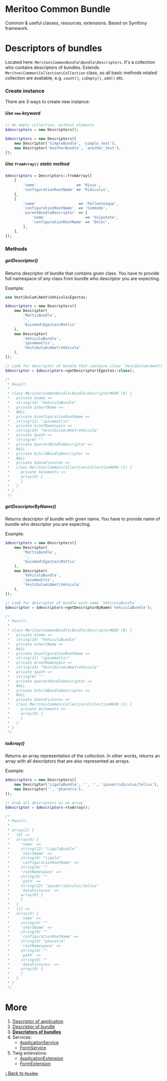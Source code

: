 # Meritoo Common Bundle

Common & useful classes, resources, extensions. Based on Symfony framework.

# Descriptors of bundles

Located here: `Meritoo\CommonBundle\Bundle\Descriptors`. It's a collection who contains descriptors of bundles. Extends `Meritoo\Common\Collection\Collection` class, so all basic methods related collection are available, e.g. `count()`, `isEmpty()`, `add()` etc.

### Create instance

There are 3 ways to create new instance:

##### Use `new` keyword

```php
// An empty collection, without elements
$descriptors = new Descriptors();

$descriptors = new Descriptors([
    new Descriptor('SimpleBundle', 'simple_test'),
    new Descriptor('AnotherBundle', 'another_test'),
]);
```

##### Use `fromArray()` static method

```php
$descriptors = Descriptors::fromArray([
    [
        'name'                  => 'Risus',
        'configurationRootName' => 'Ridiculus',
    ],
    [
        'name'                   => 'Pellentesque',
        'configurationRootName'  => 'Commodo',
        'parentBundleDescriptor' => [
            'name'                  => 'Vulputate',
            'configurationRootName' => 'Dolor',
        ],
    ],
]);
```

### Methods

##### getDescriptor()

Returns descriptor of bundle that contains given class. You have to provide full namespace of any class from bundle who descriptor you are expecting.

Example:

```php
use Vestibulum\Amet\Vehicula\Egestas;

$descriptors = new Descriptors([
    new Descriptor(
        'MattisBundle',
        '',
        'Euismod\Egestas\Mattis'
    ),
    new Descriptor(
        'VehiculaBundle',
        'ipsummattis',
        'Vestibulum\Amet\Vehicula'
    ),
]);

// Look for descriptor of bundle that contains class `Vestibulum\Amet\Vehicula\Egestas`
$descriptor = $descriptors->getDescriptor(Egestas::class);

/*
 * Result:
 *
 * class Meritoo\CommonBundle\Bundle\Descriptor#689 (8) {
 *   private $name =>
 *   string(14) "VehiculaBundle"
 *   private $shortName =>
 *   NULL
 *   private $configurationRootName =>
 *   string(11) "ipsummattis"
 *   private $rootNamespace =>
 *   string(24) "Vestibulum\Amet\Vehicula"
 *   private $path =>
 *   string(0) ""
 *   private $parentBundleDescriptor =>
 *   NULL
 *   private $childBundleDescriptor =>
 *   NULL
 *   private $dataFixtures =>
 *   class Meritoo\Common\Collection\Collection#690 (1) {
 *     private $elements =>
 *     array(0) {
 *     }
 *   }
 * }
 */
```

##### getDescriptorByName()

Returns descriptor of bundle with given name. You have to provide name of bundle who descriptor you are expecting.

Example:

```php
$descriptors = new Descriptors([
    new Descriptor(
        'MattisBundle',
        '',
        'Euismod\Egestas\Mattis'
    ),
    new Descriptor(
        'VehiculaBundle',
        'ipsummattis',
        'Vestibulum\Amet\Vehicula'
    ),
]);

// Look for descriptor of bundle with name `VehiculaBundle`
$descriptor = $descriptors->getDescriptorByName('VehiculaBundle');

/*
 * Result:
 *
 * class Meritoo\CommonBundle\Bundle\Descriptor#689 (8) {
 *   private $name =>
 *   string(14) "VehiculaBundle"
 *   private $shortName =>
 *   NULL
 *   private $configurationRootName =>
 *   string(11) "ipsummattis"
 *   private $rootNamespace =>
 *   string(24) "Vestibulum\Amet\Vehicula"
 *   private $path =>
 *   string(0) ""
 *   private $parentBundleDescriptor =>
 *   NULL
 *   private $childBundleDescriptor =>
 *   NULL
 *   private $dataFixtures =>
 *   class Meritoo\Common\Collection\Collection#690 (1) {
 *     private $elements =>
 *     array(0) {
 *     }
 *   }
 * }
 */
```

##### toArray()

Returns an array representation of the collection. In other words, returns an array with all descriptors that are also represented as arrays.

Example:

```php
$descriptors = new Descriptors([
    new Descriptor('LigulaBundle', '', '', 'ipsum/ridiculus/tellus'),
    new Descriptor('', 'pharetra'),
]);

// Grab all descriptors as an array
$descriptor = $descriptors->toArray();

/*
 * Result:
 *
 * array(2) {
 *   [0] =>
 *   array(6) {
 *     'name' =>
 *     string(12) "LigulaBundle"
 *     'shortName' =>
 *     string(6) "ligula"
 *     'configurationRootName' =>
 *     string(0) ""
 *     'rootNamespace' =>
 *     string(0) ""
 *     'path' =>
 *     string(22) "ipsum/ridiculus/tellus"
 *     'dataFixtures' =>
 *     array(0) {
 *     }
 *   }
 *   [1] =>
 *   array(6) {
 *     'name' =>
 *     string(0) ""
 *     'shortName' =>
 *     string(0) ""
 *     'configurationRootName' =>
 *     string(8) "pharetra"
 *     'rootNamespace' =>
 *     string(0) ""
 *     'path' =>
 *     string(0) ""
 *     'dataFixtures' =>
 *     array(0) {
 *     }
 *   }
 * }
 */
```
# More

1. [Descriptor of application](Descriptor-of-application.md)
2. [Descriptor of bundle](Descriptor-of-bundle.md)
3. [**Descriptors of bundles**](Descriptors-of-bundles.md)
4. Services:
	- [ApplicationService](Services/ApplicationService.md)
	- [FormService](Services/FormService.md)
5. Twig extensions:
	- [ApplicationExtension](Twig-Extensions/ApplicationExtension.md)
	- [FormExtension](Twig-Extensions/FormExtension.md)

[&lsaquo; Back to `Readme`](../README.md)
